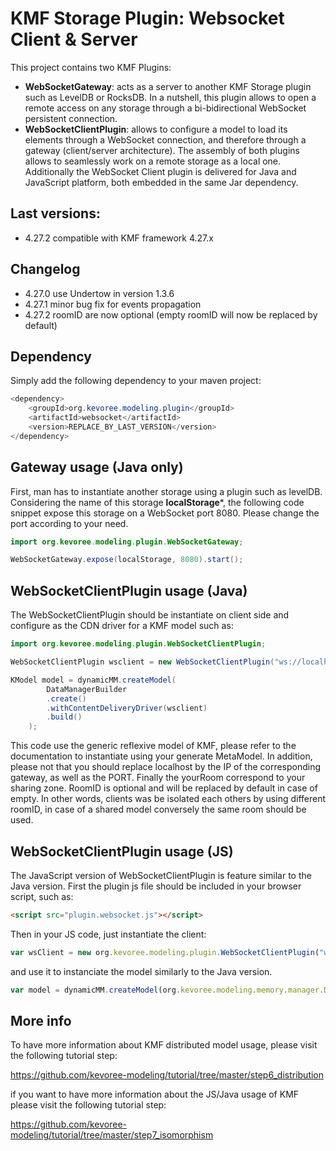 # KMF Storage Plugin: Websocket Client & Server

This project contains two KMF Plugins:
- **WebSocketGateway**: acts as a server to another KMF Storage plugin such as LevelDB or RocksDB.
In a nutshell, this plugin allows to open a remote access on any storage through a bi-bidirectional WebSocket persistent connection.
- **WebSocketClientPlugin**: allows to configure a model to load its elements through a WebSocket connection, and therefore through a gateway (client/server architecture).
The assembly of both plugins allows to seamlessly work on a remote storage as a local one.
Additionally the WebSocket Client plugin is delivered for Java and JavaScript platform, both embedded in the same Jar dependency.

## Last versions:

- 4.27.2 compatible with KMF framework 4.27.x

## Changelog

- 4.27.0 use Undertow in version 1.3.6
- 4.27.1 minor bug fix for events propagation
- 4.27.2 roomID are now optional (empty roomID will now be replaced by default)

## Dependency

Simply add the following dependency to your maven project:

```java
<dependency>
    <groupId>org.kevoree.modeling.plugin</groupId>
    <artifactId>websocket</artifactId>
    <version>REPLACE_BY_LAST_VERSION</version>
</dependency>
```

## Gateway usage (Java only)

First, man has to instantiate another storage using a plugin such as levelDB.
Considering the name of this storage **localStorage***, the following code snippet expose this storage on a WebSocket port 8080.
Please change the port according to your need.

```java
import org.kevoree.modeling.plugin.WebSocketGateway;

WebSocketGateway.expose(localStorage, 8080).start();
```

## WebSocketClientPlugin usage (Java)

The WebSocketClientPlugin should be instantiate on client side and configure as the CDN driver for a KMF model such as:

```java
import org.kevoree.modeling.plugin.WebSocketClientPlugin;

WebSocketClientPlugin wsclient = new WebSocketClientPlugin("ws://localhost:" + PORT + "/yourRoom")

KModel model = dynamicMM.createModel(
        DataManagerBuilder
        .create()
        .withContentDeliveryDriver(wsclient)
        .build()
    );
```

This code use the generic reflexive model of KMF, please refer to the documentation to instantiate using your generate MetaModel.
In addition, please not that you should replace localhost by the IP of the corresponding gateway, as well as the PORT.
Finally the yourRoom correspond to your sharing zone.
RoomID is optional and will be replaced by default in case of empty.
In other words, clients was be isolated each others by using different roomID, in case of a shared model conversely the same room should be used.

## WebSocketClientPlugin usage (JS)

The JavaScript version of WebSocketClientPlugin is feature similar to the Java version.
First the plugin js file should be included in your browser script, such as:

```html
<script src="plugin.websocket.js"></script>
```

Then in your JS code, just instantiate the client:

```js
var wsClient = new org.kevoree.modeling.plugin.WebSocketClientPlugin("ws://localhost:6000/yourRoom");
```

and use it to instanciate the model similarly to the Java version.

```js
var model = dynamicMM.createModel(org.kevoree.modeling.memory.manager.DataManagerBuilder.create().withContentDeliveryDriver(wsClient).build());
```

## More info

To have more information about KMF distributed model usage, please visit the following tutorial step:

https://github.com/kevoree-modeling/tutorial/tree/master/step6_distribution

if you want to have more information about the JS/Java usage of KMF please visit the following tutorial step:

https://github.com/kevoree-modeling/tutorial/tree/master/step7_isomorphism